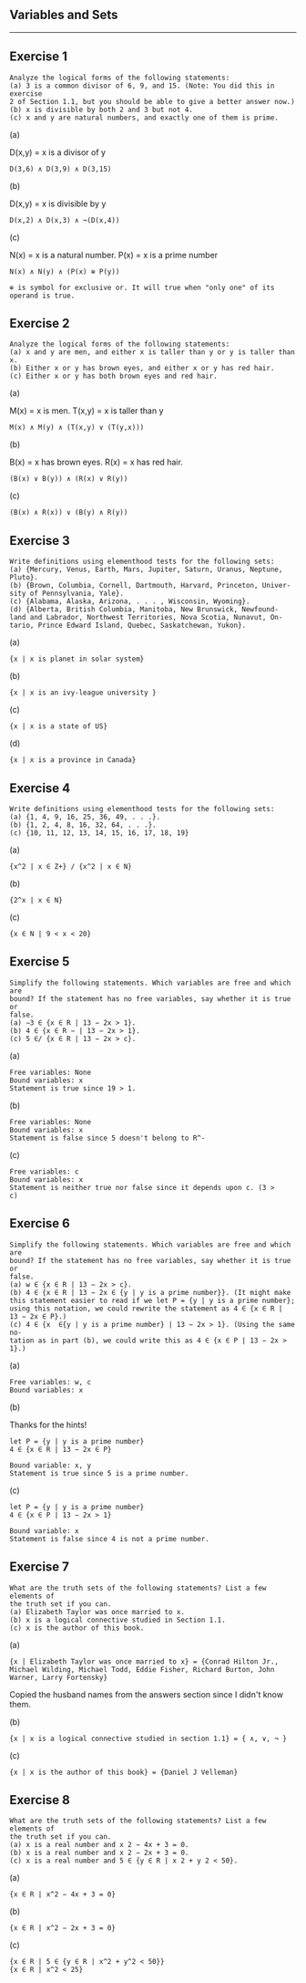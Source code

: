 Variables and Sets
------------------
------------------

Exercise 1
-----------

    Analyze the logical forms of the following statements:
    (a) 3 is a common divisor of 6, 9, and 15. (Note: You did this in exercise
    2 of Section 1.1, but you should be able to give a better answer now.)
    (b) x is divisible by both 2 and 3 but not 4.
    (c) x and y are natural numbers, and exactly one of them is prime.

(a)

D(x,y) = x is a divisor of y

    D(3,6) ∧ D(3,9) ∧ D(3,15)

(b)

D(x,y) = x is divisible by y

    D(x,2) ∧ D(x,3) ∧ ¬(D(x,4))

(c)

N(x) = x is a natural number.
P(x) = x is a prime number

    N(x) ∧ N(y) ∧ (P(x) ⊕ P(y))
    
    ⊕ is symbol for exclusive or. It will true when "only one" of its operand is true.

Exercise 2
----------

    Analyze the logical forms of the following statements:
    (a) x and y are men, and either x is taller than y or y is taller than x.
    (b) Either x or y has brown eyes, and either x or y has red hair.
    (c) Either x or y has both brown eyes and red hair.

(a)

M(x) = x is men.
T(x,y) = x is taller than y

    M(x) ∧ M(y) ∧ (T(x,y) ∨ (T(y,x)))

(b)

B(x) = x has brown eyes.
R(x) = x has red hair.

    (B(x) ∨ B(y)) ∧ (R(x) ∨ R(y))

(c)

    (B(x) ∧ R(x)) ∨ (B(y) ∧ R(y))

Exercise 3
----------

    Write definitions using elementhood tests for the following sets:
    (a) {Mercury, Venus, Earth, Mars, Jupiter, Saturn, Uranus, Neptune,
    Pluto}.
    (b) {Brown, Columbia, Cornell, Dartmouth, Harvard, Princeton, Univer-
    sity of Pennsylvania, Yale}.
    (c) {Alabama, Alaska, Arizona, . . . , Wisconsin, Wyoming}.
    (d) {Alberta, British Columbia, Manitoba, New Brunswick, Newfound-
    land and Labrador, Northwest Territories, Nova Scotia, Nunavut, On-
    tario, Prince Edward Island, Quebec, Saskatchewan, Yukon}.

(a)

    {x | x is planet in solar system}

(b)

    {x | x is an ivy-league university }

(c)

    {x | x is a state of US}

(d)

    {x | x is a province in Canada}

Exercise 4
----------

    Write definitions using elementhood tests for the following sets:
    (a) {1, 4, 9, 16, 25, 36, 49, . . .}.
    (b) {1, 2, 4, 8, 16, 32, 64, . . .}.
    (c) {10, 11, 12, 13, 14, 15, 16, 17, 18, 19}

(a)

    {x^2 | x ∈ Z+} / {x^2 | x ∈ N}

(b)

    {2^x | x ∈ N}

(c)

    {x ∈ N | 9 < x < 20}

Exercise 5
-----------

    Simplify the following statements. Which variables are free and which are
    bound? If the statement has no free variables, say whether it is true or
    false.
    (a) −3 ∈ {x ∈ R | 13 − 2x > 1}.
    (b) 4 ∈ {x ∈ R − | 13 − 2x > 1}.
    (c) 5 ∈/ {x ∈ R | 13 − 2x > c}.

(a)

    Free variables: None
    Bound variables: x
    Statement is true since 19 > 1.

(b)

    Free variables: None
    Bound variables: x
    Statement is false since 5 doesn't belong to R^-

(c)

    Free variables: c
    Bound variables: x
    Statement is neither true nor false since it depends upon c. (3 >
    c)

Exercise 6
-----------

    Simplify the following statements. Which variables are free and which are
    bound? If the statement has no free variables, say whether it is true or
    false.
    (a) w ∈ {x ∈ R | 13 − 2x > c}.
    (b) 4 ∈ {x ∈ R | 13 − 2x ∈ {y | y is a prime number}}. (It might make
    this statement easier to read if we let P = {y | y is a prime number};
    using this notation, we could rewrite the statement as 4 ∈ {x ∈ R |
    13 − 2x ∈ P}.)
    (c) 4 ∈ {x  ∈{y | y is a prime number} | 13 − 2x > 1}. (Using the same no-
    tation as in part (b), we could write this as 4 ∈ {x ∈ P | 13 − 2x > 1}.)

(a)

    Free variables: w, c
    Bound variables: x

(b)

Thanks for the hints!

    let P = {y | y is a prime number}
    4 ∈ {x ∈ R | 13 − 2x ∈ P}

    Bound variable: x, y
    Statement is true since 5 is a prime number.

(c)

    let P = {y | y is a prime number}
    4 ∈ {x ∈ P | 13 − 2x > 1}

    Bound variable: x
    Statement is false since 4 is not a prime number.

Exercise 7
----------

    What are the truth sets of the following statements? List a few elements of
    the truth set if you can.
    (a) Elizabeth Taylor was once married to x.
    (b) x is a logical connective studied in Section 1.1.
    (c) x is the author of this book.

(a)

    {x | Elizabeth Taylor was once married to x} = {Conrad Hilton Jr.,
    Michael Wilding, Michael Todd, Eddie Fisher, Richard Burton, John
    Warner, Larry Fortensky}

Copied the husband names from the answers section since I didn't know them.

(b)

    {x | x is a logical connective studied in section 1.1} = { ∧, ∨, ¬ }

(c)

    {x | x is the author of this book} = {Daniel J Velleman}

Exercise 8
-----------

    What are the truth sets of the following statements? List a few elements of
    the truth set if you can.
    (a) x is a real number and x 2 − 4x + 3 = 0.
    (b) x is a real number and x 2 − 2x + 3 = 0.
    (c) x is a real number and 5 ∈ {y ∈ R | x 2 + y 2 < 50}.

(a)

    {x ∈ R | x^2 − 4x + 3 = 0}

(b)

    {x ∈ R | x^2 − 2x + 3 = 0}

(c)

    {x ∈ R | 5 ∈ {y ∈ R | x^2 + y^2 < 50}}
    {x ∈ R | x^2 < 25}
